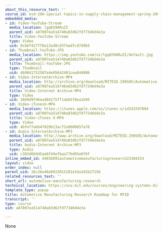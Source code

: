 ```yaml
---
about_this_resource_text: ''
course_id: esd-290-special-topics-in-supply-chain-management-spring-2005
embedded_media:
- id: Video-YouTube-Stream
  media_location: lgq6S9ARuZI
  parent_uid: a87007ea514740a83d62fd77346d4e3a
  title: Video-YouTube-Stream
  type: Video
  uid: 0cb6f417ff0a13ad8cd3f4adfcd7d9b5
- id: Thumbnail-YouTube-JPG
  media_location: https://img.youtube.com/vi/lgq6S9ARuZI/default.jpg
  parent_uid: a87007ea514740a83d62fd77346d4e3a
  title: Thumbnail-YouTube-JPG
  type: Thumbnail
  uid: db9841752587e4e95642481cea844806
- id: Video-InternetArchive-MP4
  media_location: http://archive.org/download/MITESD.290S05/Automative_Manufacturing_Research_RoadmapRFID-220k.mp4
  parent_uid: a87007ea514740a83d62fd77346d4e3a
  title: Video-Internet Archive-MP4
  type: Video
  uid: 3669d9fd6ea484175ff1abb5f8ea1b95
- id: Video-iTunesU-MP4
  media_location: https://itunes.apple.com/us/itunes-u/id341597884
  parent_uid: a87007ea514740a83d62fd77346d4e3a
  title: Video-iTunes U-MP4
  type: Video
  uid: 4bfef7abb47029b13ac72a9609657a76
- id: Audio-InternetArchive-MP3
  media_location: http://www.archive.org/download/MITESD.290S05/Automative_Manufacturing_Research_RoadmapRFID.mp3
  parent_uid: a87007ea514740a83d62fd77346d4e3a
  title: Audio-Internet Archive-MP3
  type: Audio
  uid: c383d669d5ae0f49efbaa77bd95e0f6f
inline_embed_id: 44036891automotivemanufacturingresearch23304154
layout: video
order_index: null
parent_uid: 16c26e40a0922015181e34a102b27256
related_resources_text: ''
short_url: automotive-manufacturing-research
technical_location: https://ocw.mit.edu/courses/engineering-systems-division/esd-290-special-topics-in-supply-chain-management-spring-2005/conference-videos/automotive-manufacturing-research
template_type: popup
title: Automotive Manufacturing Research Roadmap for RFID
transcript: ''
type: course
uid: a87007ea514740a83d62fd77346d4e3a

---
```

None
